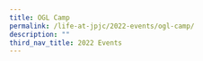 ```yaml
---
title: OGL Camp
permalink: /life-at-jpjc/2022-events/ogl-camp/
description: ""
third_nav_title: 2022 Events
---
```

